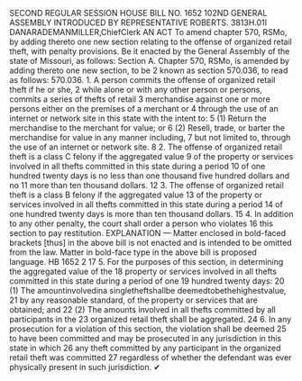 SECOND REGULAR SESSION
HOUSE BILL NO. 1652
102ND GENERAL ASSEMBLY
INTRODUCED BY REPRESENTATIVE ROBERTS.
3813H.01I DANARADEMANMILLER,ChiefClerk
AN ACT
To amend chapter 570, RSMo, by adding thereto one new section relating to the offense of
organized retail theft, with penalty provisions.
Be it enacted by the General Assembly of the state of Missouri, as follows:
Section A. Chapter 570, RSMo, is amended by adding thereto one new section, to be
2 known as section 570.036, to read as follows:
570.036. 1. A person commits the offense of organized retail theft if he or she,
2 while alone or with any other person or persons, commits a series of thefts of retail
3 merchandise against one or more persons either on the premises of a merchant or
4 through the use of an internet or network site in this state with the intent to:
5 (1) Return the merchandise to the merchant for value; or
6 (2) Resell, trade, or barter the merchandise for value in any manner including,
7 but not limited to, through the use of an internet or network site.
8 2. The offense of organized retail theft is a class C felony if the aggregated value
9 of the property or services involved in all thefts committed in this state during a period
10 of one hundred twenty days is no less than one thousand five hundred dollars and no
11 more than ten thousand dollars.
12 3. The offense of organized retail theft is a class B felony if the aggregated value
13 of the property or services involved in all thefts committed in this state during a period
14 of one hundred twenty days is more than ten thousand dollars.
15 4. In addition to any other penalty, the court shall order a person who violates
16 this section to pay restitution.
EXPLANATION — Matter enclosed in bold-faced brackets [thus] in the above bill is not enacted and is
intended to be omitted from the law. Matter in bold-face type in the above bill is proposed language.
HB 1652 2
17 5. For the purposes of this section, in determining the aggregated value of the
18 property or services involved in all thefts committed in this state during a period of one
19 hundred twenty days:
20 (1) The amountinvolvedina singletheftshallbe deemedtobethehighestvalue,
21 by any reasonable standard, of the property or services that are obtained; and
22 (2) The amounts involved in all thefts committed by all participants in the
23 organized retail theft shall be aggregated.
24 6. In any prosecution for a violation of this section, the violation shall be deemed
25 to have been committed and may be prosecuted in any jurisdiction in this state in which
26 any theft committed by any participant in the organized retail theft was committed
27 regardless of whether the defendant was ever physically present in such jurisdiction.
✔